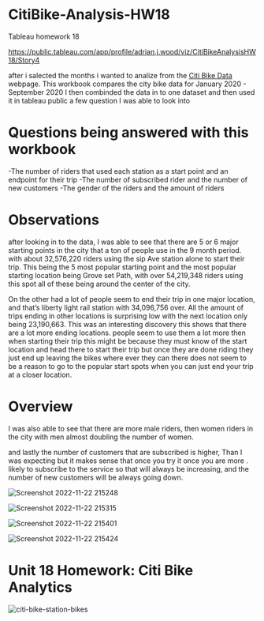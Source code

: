 # CitiBike-Analysis-HW18
Tableau homework 18

https://public.tableau.com/app/profile/adrian.j.wood/viz/CitiBikeAnalysisHW18/Story4

after i salected the months i wanted to analize from the [Citi Bike Data](https://www.citibikenyc.com/system-data) webpage. This workbook compares the city bike data for January 2020 - September 2020 I then combinded the data in to one dataset and then used it in tableau public a few question I was able to look into 


# Questions being answered with this workbook

-The number of riders that used each station as a start point and an endpoint for their trip
-The number of subscribed rider and the number of new customers 
-The gender of the riders and the amount of riders 

# Observations

after looking in to the data, I was able to see that there are 5 or 6 major starting points in the city that a ton of people use in the 9 month period. with about 32,576,220 riders using the sip Ave station alone to start their trip. This being the 5 most popular starting point and the most popular starting location being Grove set Path, with over 54,219,348 riders using this spot all of these being around the center of the city. 

On the other had a lot of people seem to end their trip in one major location, and that’s liberty light rail station with 34,096,756 over. All the amount of trips ending in other locations is surprising low with the next location only  being 23,190,663. This was an interesting discovery this shows that there are a lot more ending locations. people seem to use them a lot more then when starting their trip this might be because they must know of the start location and head there to start their trip but once they are done riding they just end up leaving the bikes where ever they can there does not seem to be a reason to go to the popular start spots when you can just end your trip at a closer location.

# Overview 

I was also able to see that there are more male riders, then women riders in the city with men almost doubling the number of women.

and lastly the number of customers that are subscribed is higher, Than I was expecting but it makes sense that once you try it once you are more . likely to subscribe to the service so that will always be increasing, and the number of new customers will be always going down.


![Screenshot 2022-11-22 215248](https://user-images.githubusercontent.com/93777016/203467594-09639c25-5e46-4c39-9bbb-515402af564a.png)

![Screenshot 2022-11-22 215315](https://user-images.githubusercontent.com/93777016/203467597-788d069f-7590-42a5-8f3e-98fc76e9a086.png)

![Screenshot 2022-11-22 215401](https://user-images.githubusercontent.com/93777016/203467601-a988d7a2-38fb-424f-94d5-72895eb8af03.png)

![Screenshot 2022-11-22 215424](https://user-images.githubusercontent.com/93777016/203467618-d5cd1f93-c36f-4bde-8470-1de24a248c2b.png)

# Unit 18 Homework: Citi Bike Analytics
![citi-bike-station-bikes](https://user-images.githubusercontent.com/93777016/203441040-769f2aa7-f9fc-4932-b8c8-57c397b50526.jpg)

